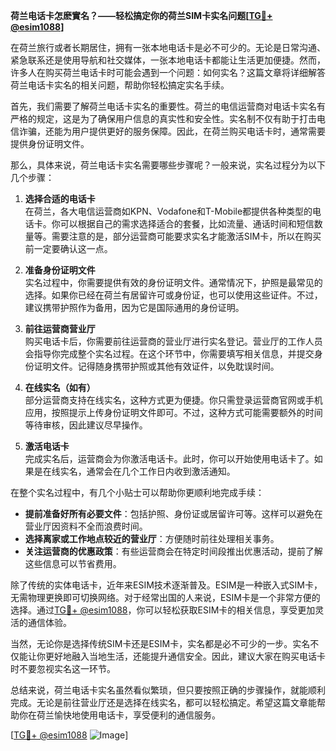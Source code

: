 **荷兰电话卡怎麽實名？——轻松搞定你的荷兰SIM卡实名问题[[TG💪+ @esim1088](https://t.me/s/esim1088)]**

在荷兰旅行或者长期居住，拥有一张本地电话卡是必不可少的。无论是日常沟通、紧急联系还是使用导航和社交媒体，一张本地电话卡都能让生活更加便捷。然而，许多人在购买荷兰电话卡时可能会遇到一个问题：如何实名？这篇文章将详细解答荷兰电话卡实名的相关问题，帮助你轻松搞定实名手续。

首先，我们需要了解荷兰电话卡实名的重要性。荷兰的电信运营商对电话卡实名有严格的规定，这是为了确保用户信息的真实性和安全性。实名制不仅有助于打击电信诈骗，还能为用户提供更好的服务保障。因此，在荷兰购买电话卡时，通常需要提供身份证明文件。

那么，具体来说，荷兰电话卡实名需要哪些步骤呢？一般来说，实名过程分为以下几个步骤：

1. **选择合适的电话卡**  
   在荷兰，各大电信运营商如KPN、Vodafone和T-Mobile都提供各种类型的电话卡。你可以根据自己的需求选择适合的套餐，比如流量、通话时间和短信数量等。需要注意的是，部分运营商可能要求实名才能激活SIM卡，所以在购买前一定要确认这一点。

2. **准备身份证明文件**  
   实名过程中，你需要提供有效的身份证明文件。通常情况下，护照是最常见的选择。如果你已经在荷兰有居留许可或身份证，也可以使用这些证件。不过，建议携带护照作为备用，因为它是国际通用的身份证明。

3. **前往运营商营业厅**  
   购买电话卡后，你需要前往运营商的营业厅进行实名登记。营业厅的工作人员会指导你完成整个实名过程。在这个环节中，你需要填写相关信息，并提交身份证明文件。记得随身携带护照或其他有效证件，以免耽误时间。

4. **在线实名（如有）**  
   部分运营商支持在线实名，这种方式更为便捷。你只需登录运营商官网或手机应用，按照提示上传身份证明文件即可。不过，这种方式可能需要额外的时间等待审核，因此建议尽早操作。

5. **激活电话卡**  
   完成实名后，运营商会为你激活电话卡。此时，你可以开始使用电话卡了。如果是在线实名，通常会在几个工作日内收到激活通知。

在整个实名过程中，有几个小贴士可以帮助你更顺利地完成手续：

- **提前准备好所有必要文件**：包括护照、身份证或居留许可等。这样可以避免在营业厅因资料不全而浪费时间。
- **选择离家或工作地点较近的营业厅**：方便随时前往处理相关事务。
- **关注运营商的优惠政策**：有些运营商会在特定时间段推出优惠活动，提前了解这些信息可以节省费用。

除了传统的实体电话卡，近年来ESIM技术逐渐普及。ESIM是一种嵌入式SIM卡，无需物理更换即可切换网络。对于经常出国的人来说，ESIM卡是一个非常方便的选择。通过[TG💪+ @esim1088](https://t.me/s/esim1088)，你可以轻松获取ESIM卡的相关信息，享受更加灵活的通信体验。

当然，无论你是选择传统SIM卡还是ESIM卡，实名都是必不可少的一步。实名不仅能让你更好地融入当地生活，还能提升通信安全。因此，建议大家在购买电话卡时不要忽视实名这一环节。

总结来说，荷兰电话卡实名虽然看似繁琐，但只要按照正确的步骤操作，就能顺利完成。无论是前往营业厅还是选择在线实名，都可以轻松搞定。希望这篇文章能帮助你在荷兰愉快地使用电话卡，享受便利的通信服务。

[[TG💪+ @esim1088](https://t.me/s/esim1088) ![Image](https://i.postimg.cc/4NQfJmqS/Snipaste-2025-05-13-00-14-12.png)]